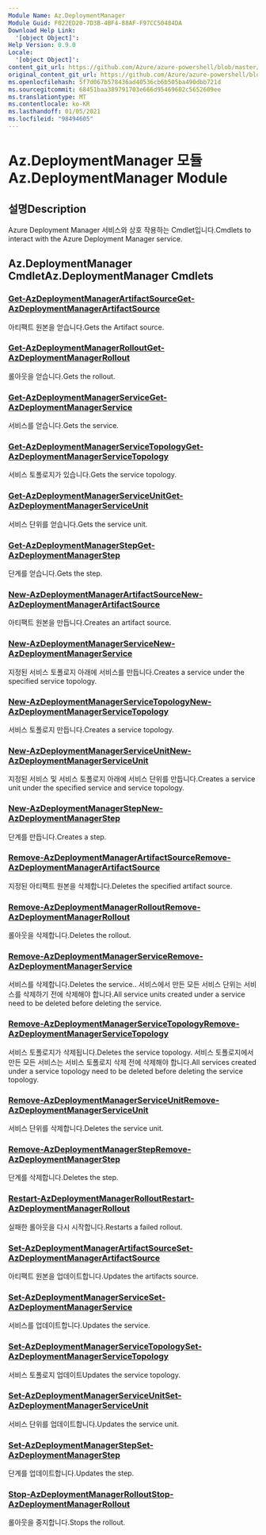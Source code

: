 ```yaml
---
Module Name: Az.DeploymentManager
Module Guid: F022ED20-7D3B-4BF4-88AF-F97CC50484DA
Download Help Link:
  '[object Object]': 
Help Version: 0.9.0
Locale:
  '[object Object]': 
content_git_url: https://github.com/Azure/azure-powershell/blob/master/src/DeploymentManager/DeploymentManager/help/Az.DeploymentManager.md
original_content_git_url: https://github.com/Azure/azure-powershell/blob/master/src/DeploymentManager/DeploymentManager/help/Az.DeploymentManager.md
ms.openlocfilehash: 5f7d067b578436ad40536cb6b505ba490dbb721d
ms.sourcegitcommit: 68451baa389791703e666d95469602c5652609ee
ms.translationtype: MT
ms.contentlocale: ko-KR
ms.lasthandoff: 01/05/2021
ms.locfileid: "98494605"
---
```

# <span data-ttu-id="d16f4-101">Az.DeploymentManager 모듈</span><span class="sxs-lookup"><span data-stu-id="d16f4-101">Az.DeploymentManager Module</span></span>
## <span data-ttu-id="d16f4-102">설명</span><span class="sxs-lookup"><span data-stu-id="d16f4-102">Description</span></span>
<span data-ttu-id="d16f4-103">Azure Deployment Manager 서비스와 상호 작용하는 Cmdlet입니다.</span><span class="sxs-lookup"><span data-stu-id="d16f4-103">Cmdlets to interact with the Azure Deployment Manager service.</span></span>

## <span data-ttu-id="d16f4-104">Az.DeploymentManager Cmdlet</span><span class="sxs-lookup"><span data-stu-id="d16f4-104">Az.DeploymentManager Cmdlets</span></span>
### [<span data-ttu-id="d16f4-105">Get-AzDeploymentManagerArtifactSource</span><span class="sxs-lookup"><span data-stu-id="d16f4-105">Get-AzDeploymentManagerArtifactSource</span></span>](Get-AzDeploymentManagerArtifactSource.md)
<span data-ttu-id="d16f4-106">아티팩트 원본을 얻습니다.</span><span class="sxs-lookup"><span data-stu-id="d16f4-106">Gets the Artifact source.</span></span>

### [<span data-ttu-id="d16f4-107">Get-AzDeploymentManagerRollout</span><span class="sxs-lookup"><span data-stu-id="d16f4-107">Get-AzDeploymentManagerRollout</span></span>](Get-AzDeploymentManagerRollout.md)
<span data-ttu-id="d16f4-108">롤아웃을 얻습니다.</span><span class="sxs-lookup"><span data-stu-id="d16f4-108">Gets the rollout.</span></span>

### [<span data-ttu-id="d16f4-109">Get-AzDeploymentManagerService</span><span class="sxs-lookup"><span data-stu-id="d16f4-109">Get-AzDeploymentManagerService</span></span>](Get-AzDeploymentManagerService.md)
<span data-ttu-id="d16f4-110">서비스를 얻습니다.</span><span class="sxs-lookup"><span data-stu-id="d16f4-110">Gets the service.</span></span>

### [<span data-ttu-id="d16f4-111">Get-AzDeploymentManagerServiceTopology</span><span class="sxs-lookup"><span data-stu-id="d16f4-111">Get-AzDeploymentManagerServiceTopology</span></span>](Get-AzDeploymentManagerServiceTopology.md)
<span data-ttu-id="d16f4-112">서비스 토폴로지가 있습니다.</span><span class="sxs-lookup"><span data-stu-id="d16f4-112">Gets the service topology.</span></span>

### [<span data-ttu-id="d16f4-113">Get-AzDeploymentManagerServiceUnit</span><span class="sxs-lookup"><span data-stu-id="d16f4-113">Get-AzDeploymentManagerServiceUnit</span></span>](Get-AzDeploymentManagerServiceUnit.md)
<span data-ttu-id="d16f4-114">서비스 단위를 얻습니다.</span><span class="sxs-lookup"><span data-stu-id="d16f4-114">Gets the service unit.</span></span>

### [<span data-ttu-id="d16f4-115">Get-AzDeploymentManagerStep</span><span class="sxs-lookup"><span data-stu-id="d16f4-115">Get-AzDeploymentManagerStep</span></span>](Get-AzDeploymentManagerStep.md)
<span data-ttu-id="d16f4-116">단계를 얻습니다.</span><span class="sxs-lookup"><span data-stu-id="d16f4-116">Gets the step.</span></span>

### [<span data-ttu-id="d16f4-117">New-AzDeploymentManagerArtifactSource</span><span class="sxs-lookup"><span data-stu-id="d16f4-117">New-AzDeploymentManagerArtifactSource</span></span>](New-AzDeploymentManagerArtifactSource.md)
<span data-ttu-id="d16f4-118">아티팩트 원본을 만듭니다.</span><span class="sxs-lookup"><span data-stu-id="d16f4-118">Creates an artifact source.</span></span>

### [<span data-ttu-id="d16f4-119">New-AzDeploymentManagerService</span><span class="sxs-lookup"><span data-stu-id="d16f4-119">New-AzDeploymentManagerService</span></span>](New-AzDeploymentManagerService.md)
<span data-ttu-id="d16f4-120">지정된 서비스 토폴로지 아래에 서비스를 만듭니다.</span><span class="sxs-lookup"><span data-stu-id="d16f4-120">Creates a service under the specified service topology.</span></span>

### [<span data-ttu-id="d16f4-121">New-AzDeploymentManagerServiceTopology</span><span class="sxs-lookup"><span data-stu-id="d16f4-121">New-AzDeploymentManagerServiceTopology</span></span>](New-AzDeploymentManagerServiceTopology.md)
<span data-ttu-id="d16f4-122">서비스 토폴로지 만듭니다.</span><span class="sxs-lookup"><span data-stu-id="d16f4-122">Creates a service topology.</span></span>

### [<span data-ttu-id="d16f4-123">New-AzDeploymentManagerServiceUnit</span><span class="sxs-lookup"><span data-stu-id="d16f4-123">New-AzDeploymentManagerServiceUnit</span></span>](New-AzDeploymentManagerServiceUnit.md)
<span data-ttu-id="d16f4-124">지정된 서비스 및 서비스 토폴로지 아래에 서비스 단위를 만듭니다.</span><span class="sxs-lookup"><span data-stu-id="d16f4-124">Creates a service unit under the specified service and service topology.</span></span>

### [<span data-ttu-id="d16f4-125">New-AzDeploymentManagerStep</span><span class="sxs-lookup"><span data-stu-id="d16f4-125">New-AzDeploymentManagerStep</span></span>](New-AzDeploymentManagerStep.md)
<span data-ttu-id="d16f4-126">단계를 만듭니다.</span><span class="sxs-lookup"><span data-stu-id="d16f4-126">Creates a step.</span></span>

### [<span data-ttu-id="d16f4-127">Remove-AzDeploymentManagerArtifactSource</span><span class="sxs-lookup"><span data-stu-id="d16f4-127">Remove-AzDeploymentManagerArtifactSource</span></span>](Remove-AzDeploymentManagerArtifactSource.md)
<span data-ttu-id="d16f4-128">지정된 아티팩트 원본을 삭제합니다.</span><span class="sxs-lookup"><span data-stu-id="d16f4-128">Deletes the specified artifact source.</span></span>

### [<span data-ttu-id="d16f4-129">Remove-AzDeploymentManagerRollout</span><span class="sxs-lookup"><span data-stu-id="d16f4-129">Remove-AzDeploymentManagerRollout</span></span>](Remove-AzDeploymentManagerRollout.md)
<span data-ttu-id="d16f4-130">롤아웃을 삭제합니다.</span><span class="sxs-lookup"><span data-stu-id="d16f4-130">Deletes the rollout.</span></span>

### [<span data-ttu-id="d16f4-131">Remove-AzDeploymentManagerService</span><span class="sxs-lookup"><span data-stu-id="d16f4-131">Remove-AzDeploymentManagerService</span></span>](Remove-AzDeploymentManagerService.md)
<span data-ttu-id="d16f4-132">서비스를 삭제합니다.</span><span class="sxs-lookup"><span data-stu-id="d16f4-132">Deletes the service..</span></span> <span data-ttu-id="d16f4-133">서비스에서 만든 모든 서비스 단위는 서비스를 삭제하기 전에 삭제해야 합니다.</span><span class="sxs-lookup"><span data-stu-id="d16f4-133">All service units created under a service need to be deleted before deleting the service.</span></span>

### [<span data-ttu-id="d16f4-134">Remove-AzDeploymentManagerServiceTopology</span><span class="sxs-lookup"><span data-stu-id="d16f4-134">Remove-AzDeploymentManagerServiceTopology</span></span>](Remove-AzDeploymentManagerServiceTopology.md)
<span data-ttu-id="d16f4-135">서비스 토폴로지가 삭제됩니다.</span><span class="sxs-lookup"><span data-stu-id="d16f4-135">Deletes the service topology.</span></span> <span data-ttu-id="d16f4-136">서비스 토폴로지에서 만든 모든 서비스는 서비스 토폴로지 삭제 전에 삭제해야 합니다.</span><span class="sxs-lookup"><span data-stu-id="d16f4-136">All services created under a service topology need to be deleted before deleting the service topology.</span></span>

### [<span data-ttu-id="d16f4-137">Remove-AzDeploymentManagerServiceUnit</span><span class="sxs-lookup"><span data-stu-id="d16f4-137">Remove-AzDeploymentManagerServiceUnit</span></span>](Remove-AzDeploymentManagerServiceUnit.md)
<span data-ttu-id="d16f4-138">서비스 단위를 삭제합니다.</span><span class="sxs-lookup"><span data-stu-id="d16f4-138">Deletes the service unit.</span></span>

### [<span data-ttu-id="d16f4-139">Remove-AzDeploymentManagerStep</span><span class="sxs-lookup"><span data-stu-id="d16f4-139">Remove-AzDeploymentManagerStep</span></span>](Remove-AzDeploymentManagerStep.md)
<span data-ttu-id="d16f4-140">단계를 삭제합니다.</span><span class="sxs-lookup"><span data-stu-id="d16f4-140">Deletes the step.</span></span>

### [<span data-ttu-id="d16f4-141">Restart-AzDeploymentManagerRollout</span><span class="sxs-lookup"><span data-stu-id="d16f4-141">Restart-AzDeploymentManagerRollout</span></span>](Restart-AzDeploymentManagerRollout.md)
<span data-ttu-id="d16f4-142">실패한 롤아웃을 다시 시작합니다.</span><span class="sxs-lookup"><span data-stu-id="d16f4-142">Restarts a failed rollout.</span></span>

### [<span data-ttu-id="d16f4-143">Set-AzDeploymentManagerArtifactSource</span><span class="sxs-lookup"><span data-stu-id="d16f4-143">Set-AzDeploymentManagerArtifactSource</span></span>](Set-AzDeploymentManagerArtifactSource.md)
<span data-ttu-id="d16f4-144">아티팩트 원본을 업데이트합니다.</span><span class="sxs-lookup"><span data-stu-id="d16f4-144">Updates the artifacts source.</span></span>

### [<span data-ttu-id="d16f4-145">Set-AzDeploymentManagerService</span><span class="sxs-lookup"><span data-stu-id="d16f4-145">Set-AzDeploymentManagerService</span></span>](Set-AzDeploymentManagerService.md)
<span data-ttu-id="d16f4-146">서비스를 업데이트합니다.</span><span class="sxs-lookup"><span data-stu-id="d16f4-146">Updates the service.</span></span>

### [<span data-ttu-id="d16f4-147">Set-AzDeploymentManagerServiceTopology</span><span class="sxs-lookup"><span data-stu-id="d16f4-147">Set-AzDeploymentManagerServiceTopology</span></span>](Set-AzDeploymentManagerServiceTopology.md)
<span data-ttu-id="d16f4-148">서비스 토폴로지 업데이트</span><span class="sxs-lookup"><span data-stu-id="d16f4-148">Updates the service topology.</span></span>

### [<span data-ttu-id="d16f4-149">Set-AzDeploymentManagerServiceUnit</span><span class="sxs-lookup"><span data-stu-id="d16f4-149">Set-AzDeploymentManagerServiceUnit</span></span>](Set-AzDeploymentManagerServiceUnit.md)
<span data-ttu-id="d16f4-150">서비스 단위를 업데이트합니다.</span><span class="sxs-lookup"><span data-stu-id="d16f4-150">Updates the service unit.</span></span>

### [<span data-ttu-id="d16f4-151">Set-AzDeploymentManagerStep</span><span class="sxs-lookup"><span data-stu-id="d16f4-151">Set-AzDeploymentManagerStep</span></span>](Set-AzDeploymentManagerStep.md)
<span data-ttu-id="d16f4-152">단계를 업데이트합니다.</span><span class="sxs-lookup"><span data-stu-id="d16f4-152">Updates the step.</span></span>

### [<span data-ttu-id="d16f4-153">Stop-AzDeploymentManagerRollout</span><span class="sxs-lookup"><span data-stu-id="d16f4-153">Stop-AzDeploymentManagerRollout</span></span>](Stop-AzDeploymentManagerRollout.md)
<span data-ttu-id="d16f4-154">롤아웃을 중지합니다.</span><span class="sxs-lookup"><span data-stu-id="d16f4-154">Stops the rollout.</span></span>

